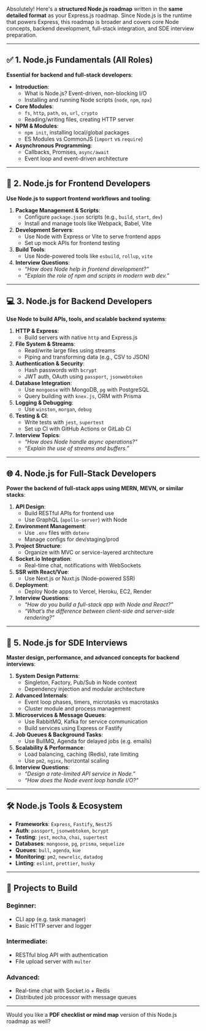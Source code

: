 Absolutely! Here's a **structured Node.js roadmap** written in the **same detailed format** as your Express.js roadmap. Since Node.js is the runtime that powers Express, this roadmap is broader and covers core Node concepts, backend development, full-stack integration, and SDE interview preparation.

---

## ✅ **1. Node.js Fundamentals (All Roles)**  
**Essential for backend and full-stack developers**:
- **Introduction**:
  - What is Node.js? Event-driven, non-blocking I/O
  - Installing and running Node scripts (`node`, `npm`, `npx`)
- **Core Modules**:
  - `fs`, `http`, `path`, `os`, `url`, `crypto`
  - Reading/writing files, creating HTTP server
- **NPM & Modules**:
  - `npm init`, installing local/global packages
  - ES Modules vs CommonJS (`import` vs `require`)
- **Asynchronous Programming**:
  - Callbacks, Promises, `async/await`
  - Event loop and event-driven architecture

---

## 🎯 **2. Node.js for Frontend Developers**  
**Use Node.js to support frontend workflows and tooling**:
1. **Package Management & Scripts**:
   - Configure `package.json` scripts (e.g., `build`, `start`, `dev`)
   - Install and manage tools like Webpack, Babel, Vite
2. **Development Servers**:
   - Use Node with Express or Vite to serve frontend apps
   - Set up mock APIs for frontend testing
3. **Build Tools**:
   - Use Node-powered tools like `esbuild`, `rollup`, `vite`
4. **Interview Questions**:
   - *“How does Node help in frontend development?”*
   - *“Explain the role of npm and scripts in modern web dev.”*

---

## 💻 **3. Node.js for Backend Developers**  
**Use Node to build APIs, tools, and scalable backend systems**:
1. **HTTP & Express**:
   - Build servers with native `http` and Express.js
2. **File System & Streams**:
   - Read/write large files using streams
   - Piping and transforming data (e.g., CSV to JSON)
3. **Authentication & Security**:
   - Hash passwords with `bcrypt`
   - JWT auth, OAuth using `passport`, `jsonwebtoken`
4. **Database Integration**:
   - Use `mongoose` with MongoDB, `pg` with PostgreSQL
   - Query building with `knex.js`, ORM with Prisma
5. **Logging & Debugging**:
   - Use `winston`, `morgan`, `debug`
6. **Testing & CI**:
   - Write tests with `jest`, `supertest`
   - Set up CI with GitHub Actions or GitLab CI
7. **Interview Topics**:
   - *“How does Node handle async operations?”*
   - *“Explain the use of streams and buffers.”*

---

## 🌐 **4. Node.js for Full-Stack Developers**  
**Power the backend of full-stack apps using MERN, MEVN, or similar stacks**:
1. **API Design**:
   - Build RESTful APIs for frontend use
   - Use GraphQL (`apollo-server`) with Node
2. **Environment Management**:
   - Use `.env` files with `dotenv`
   - Manage configs for dev/staging/prod
3. **Project Structure**:
   - Organize with MVC or service-layered architecture
4. **Socket.io Integration**:
   - Real-time chat, notifications with WebSockets
5. **SSR with React/Vue**:
   - Use Next.js or Nuxt.js (Node-powered SSR)
6. **Deployment**:
   - Deploy Node apps to Vercel, Heroku, EC2, Render
7. **Interview Questions**:
   - *“How do you build a full-stack app with Node and React?”*
   - *“What’s the difference between client-side and server-side rendering?”*

---

## 🧠 **5. Node.js for SDE Interviews**  
**Master design, performance, and advanced concepts for backend interviews**:
1. **System Design Patterns**:
   - Singleton, Factory, Pub/Sub in Node context
   - Dependency injection and modular architecture
2. **Advanced Internals**:
   - Event loop phases, timers, microtasks vs macrotasks
   - Cluster module and process management
3. **Microservices & Message Queues**:
   - Use RabbitMQ, Kafka for service communication
   - Build services using Express or Fastify
4. **Job Queues & Background Tasks**:
   - Use BullMQ, Agenda for delayed jobs (e.g. emails)
5. **Scalability & Performance**:
   - Load balancing, caching (Redis), rate limiting
   - Use `pm2`, `nginx`, horizontal scaling
6. **Interview Questions**:
   - *“Design a rate-limited API service in Node.”*
   - *“How does the Node event loop handle I/O?”*

---

## 🛠️ **Node.js Tools & Ecosystem**
- **Frameworks**: `Express`, `Fastify`, `NestJS`
- **Auth**: `passport`, `jsonwebtoken`, `bcrypt`
- **Testing**: `jest`, `mocha`, `chai`, `supertest`
- **Databases**: `mongoose`, `pg`, `prisma`, `sequelize`
- **Queues**: `bull`, `agenda`, `kue`
- **Monitoring**: `pm2`, `newrelic`, `datadog`
- **Linting**: `eslint`, `prettier`, `husky`

---

## 🚀 **Projects to Build**
### Beginner:
- CLI app (e.g. task manager)
- Basic HTTP server and logger

### Intermediate:
- RESTful blog API with authentication
- File upload server with `multer`

### Advanced:
- Real-time chat with Socket.io + Redis
- Distributed job processor with message queues

---

Would you like a **PDF checklist or mind map** version of this Node.js roadmap as well?